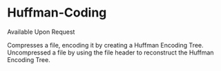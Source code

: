 # Huffman-Coding
Available Upon Request

Compresses a file, encoding it by creating a Huffman Encoding Tree. Uncompressed a file by using the file header to reconstruct the Huffman Encoding Tree.
